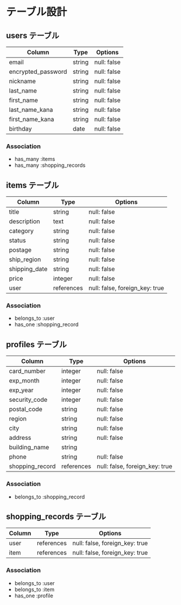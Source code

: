 # テーブル設計

## users テーブル

| Column             | Type   | Options     |
| ------------------ | ------ | ----------- |
| email              | string | null: false |
| encrypted_password | string | null: false |
| nickname           | string | null: false |
| last_name          | string | null: false |
| first_name         | string | null: false |
| last_name_kana     | string | null: false |
| first_name_kana    | string | null: false |
| birthday           | date   | null: false |

### Association

- has_many :items
- has_many :shopping_records
<!-- - has_many :comments -->


## items テーブル

| Column        | Type       | Options                        |
| ------------- | ---------- | ------------------------------ |
| title         | string     | null: false                    |   
| description   | text       | null: false                    |
| category      | string     | null: false                    |
| status        | string     | null: false                    |
| postage       | string     | null: false                    |
| ship_region   | string     | null: false                    |
| shipping_date | string     | null: false                    |
| price         | integer    | null: false                    |
| user          | references | null: false, foreign_key: true |

### Association

- belongs_to :user
- has_one :shopping_record
<!-- - has_many :comments -->

## profiles テーブル

| Column          | Type       | Options                        |
| --------------- | ---------- | ------------------------------ |
| card_number     | integer    | null: false                    |
| exp_month       | integer    | null: false                    |
| exp_year        | integer    | null: false                    |
| security_code   | integer    | null: false                    |
| postal_code     | string     | null: false                    |
| region          | string     | null: false                    |
| city            | string     | null: false                    |
| address         | string     | null: false                    |
| building_name   | string     |                                |
| phone           | string     | null: false                    |
| shopping_record | references | null: false, foreign_key: true |

### Association

- belongs_to :shopping_record


## shopping_records テーブル

| Column | Type       | Options                        |
| -------| ---------- | ------------------------------ |
| user   | references | null: false, foreign_key: true |
| item   | references | null: false, foreign_key: true |

### Association

- belongs_to :user
- belongs_to :item
- has_one :profile


<!-- ## comments テーブル

| Column    | Type       | Options                        |
| --------- | ---------- | ------------------------------ |
| text      | string     | null: false                    |
| user_id   | references | null: false, foreign_key: true |
| item_id   | references | null: false, foreign_key: true |

### Association

- belongs_to :item
- belongs_to :user  -->